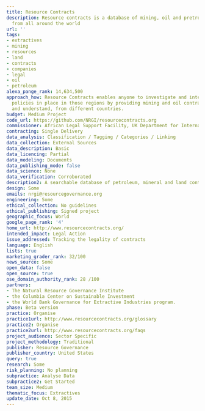 ```yaml
---
title: Resource Contracts
description: Resource contracts is a database of mining, oil and pretroleum contracts
  from all around the world
url: ''
tags:
- extractives
- mining
- resources
- land
- contracts
- companies
- legal
- oil
- petroleum
alexa_pange_rank: 14,634,500
approach_how: Resource Contracts enables anyone to investigate and interrogate governemental
  policies in place in those regions by providing mining and oil contracts to analyse
  and understand, from different countries.
budget: Medium Project
code_url: https://github.com/NRGI/resourcecontracts.org
commissioner: African Legal Support Facility, UK Department for International Development.
contracting: Single Delivery
data_analysis: Classification / Tagging / Categories / Linking
data_collection: External Sources
data_description: Basic
data_licencing: Partial
data_modeling: Documents
data_publishing_mode: false
data_science: None
data_verification: Corroborated
description2: A searchable database of petroleum, mineral and land contracts
design: Some
emails: nrgi@resourcegovernance.org
engineering: Some
ethical_collection: No guidelines
ethical_publishing: Signed project
geographic_focus: World
google_page_rank: '4'
home_url: http://www.resourcecontracts.org/
intended_impact: Legal Action
issue_addressed: Tracking the legality of contracts
language: English
lists: true
marketing_grader_rank: 32/100
news_source: Some
open_data: false
open_source: true
ose_domain_authority_rank: 28 /100
partners:
- The Natural Resource Governance Institute
- the Columbia Center on Sustainable Investment
- the World Bank Governance for Extractive Industries program.
phase: Beta version
practice: Organise
practice1url: http://www.resourcecontracts.org/glossary
practice2: Organise
practice2url: http://www.resourcecontracts.org/faqs
project_audience: Sector Specific
project_methodology: Traditional
publisher: Resource Governance
publisher_country: United States
query: true
research: Some
risk_planning: No planning
subpractice: Analyse Data
subpractice2: Get Started
team_size: Medium
thematic_focus: Extractives
update_date: Oct 8, 2015
---
```

